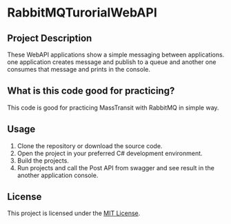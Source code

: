# RabbitMQTurorialWebAPI

## Project Description

These WebAPI applications show a simple messaging between applications. one application creates message and publish to a queue and another one consumes that message and prints in the console.

## What is this code good for practicing?

This code is good for practicing MassTransit with RabbitMQ in simple way.

## Usage

1. Clone the repository or download the source code.
2. Open the project in your preferred C# development environment.
3. Build the projects.
4. Run projects and call the Post API from swagger and see result in the another application console.

## License

This project is licensed under the [MIT License](LICENSE).

